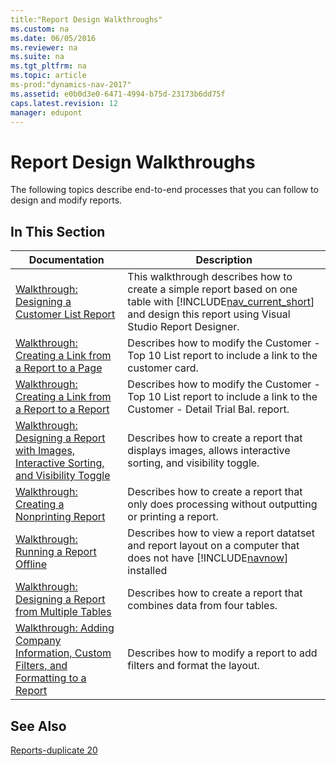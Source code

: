 ```yaml
---
title:"Report Design Walkthroughs"
ms.custom: na
ms.date: 06/05/2016
ms.reviewer: na
ms.suite: na
ms.tgt_pltfrm: na
ms.topic: article
ms-prod:"dynamics-nav-2017"
ms.assetid: e0b0d3e0-6471-4994-b75d-23173b6dd75f
caps.latest.revision: 12
manager: edupont
---
```

# Report Design Walkthroughs
The following topics describe end\-to\-end processes that you can follow to design and modify reports.  
  
## In This Section  
  
|Documentation|Description|  
|-------------------|-----------------|  
|[Walkthrough: Designing a Customer List Report](../Topic/Walkthrough:%20Designing%20a%20Customer%20List%20Report.md)|This walkthrough describes how to create a simple report based on one table with [!INCLUDE[nav_current_short](includes/nav_current_short_md.md)] and design this report using Visual Studio Report Designer.|  
|[Walkthrough: Creating a Link from a Report to a Page](../Topic/Walkthrough:%20Creating%20a%20Link%20from%20a%20Report%20to%20a%20Page.md)|Describes how to modify the Customer \- Top 10 List report to include a link to the customer card.|  
|[Walkthrough: Creating a Link from a Report to a Report](../Topic/Walkthrough:%20Creating%20a%20Link%20from%20a%20Report%20to%20a%20Report.md)|Describes how to modify the Customer \- Top 10 List report to include a link to the Customer \- Detail Trial Bal. report.|  
|[Walkthrough: Designing a Report with Images, Interactive Sorting, and Visibility Toggle](../Topic/Walkthrough:%20Designing%20a%20Report%20with%20Images,%20Interactive%20Sorting,%20and%20Visibility%20Toggle.md)|Describes how to create a report that displays images, allows interactive sorting, and visibility toggle.|  
|[Walkthrough: Creating a Nonprinting Report](../Topic/Walkthrough:%20Creating%20a%20Nonprinting%20Report.md)|Describes how to create a report that only does processing without outputting or printing a report.|  
|[Walkthrough: Running a Report Offline](../Topic/Walkthrough:%20Running%20a%20Report%20Offline.md)|Describes how to view a report datatset and report layout on a computer that does not have [!INCLUDE[navnow](includes/navnow_md.md)] installed|  
|[Walkthrough: Designing a Report from Multiple Tables](../Topic/Walkthrough:%20Designing%20a%20Report%20from%20Multiple%20Tables.md)|Describes how to create a report that combines data from four tables.|  
|[Walkthrough: Adding Company Information, Custom Filters, and Formatting to a Report](../Topic/Walkthrough:%20Adding%20Company%20Information,%20Custom%20Filters,%20and%20Formatting%20to%20a%20Report.md)|Describes how to modify a report to add filters and format the layout.|  
  
## See Also  
 [Reports\-duplicate 20](Reports-duplicate-20.md)